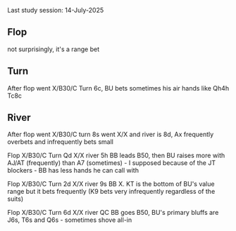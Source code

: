 Last study session: 14-July-2025

## Flop
not surprisingly, it's a range bet

## Turn

After flop went X/B30/C Turn 6c, BU bets sometimes his air hands like Qh4h Tc8c

## River

After flop went X/B30/C turn 8s went X/X and river is 8d, Ax frequently overbets and infrequently bets small

Flop X/B30/C Turn Qd X/X river 5h BB leads B50, then BU raises more with AJ/AT (frequently) than A7 (sometimes) - I supposed because of the JT blockers - BB has less hands he can call with

Flop X/B30/C Turn 2d X/X river 9s BB X. KT is the bottom of BU's value range but it bets frequently (K9 bets very infrequently regardless of the suits)

Flop X/B30/C Turn 6d X/X river QC BB goes B50, BU's primary bluffs are J6s, T6s and Q6s - sometimes shove all-in